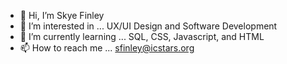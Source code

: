 - 👋 Hi, I’m Skye Finley
- 👀 I’m interested in ... UX/UI Design and Software Development
- 🌱 I’m currently learning ... SQL, CSS, Javascript, and HTML
- 📫 How to reach me ... sfinley@icstars.org

<!---
Skye-Finley/Skye-Finley is a ✨ special ✨ repository because its `README.md` (this file) appears on your GitHub profile.
You can click the Preview link to take a look at your changes.
--->
